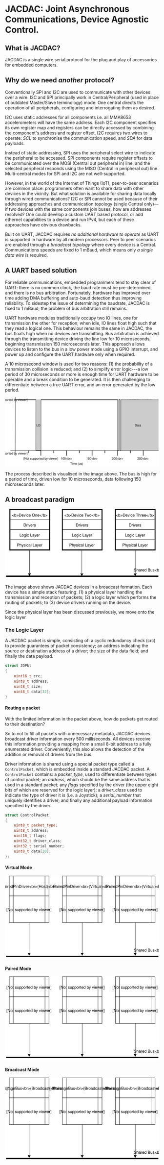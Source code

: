 # JACDAC: Joint Asynchronous Communications, Device Agnostic Control.

## What is JACDAC?

JACDAC is a single wire serial protocol for the plug and play of accessories for embedded computers.

## Why do we need _another_ protocol?

Conventionally SPI and I2C are used to communicate with other devices over a wire. I2C and SPI principally work in Central/Peripheral (used in place of outdated Master/Slave terminology) mode: One central directs the operation of all peripherals, configuring and interrogating them as desired.

I2C uses static addresses for all components i.e. all MMA8653 accelerometers will have the same address. Each I2C component specifies its own register map and registers can be directly accessed by combining the component's address and register offset. I2C requires two wires to operate: _SCL_ to synchronise the communication speed, and _SDA_ for data payloads.

Instead of static addressing, SPI uses the peripheral select wire to indicate the peripheral to be accessed. SPI components require register offsets to be communicated over the MOSI (Central out peripheral in) line, and the selected peripheral responds using the MISO (Central in peripheral out) line. Multi-central modes for SPI and I2C are not well-supported.

However, in the world of the Internet of Things (IoT), peer-to-peer scenarios are common place: programmers often want to share data with other devices in the vicinity. But what solution is available for sharing data locally through wired communications? I2C or SPI cannot be used because of their addressing approaches and communication topology (single Central only)––if two devices with the same components join buses, how are addresses resolved? One could develop a custom UART based protocol, or add ethernet capabilities to a device and run IPv4, but each of these approaches have obvious drawbacks.

Built on UART, JACDAC requires _no additional hardware to operate_ as UART is supported in hardware by all modern processors. Peer to peer scenarios are enabled through a _broadcast topology_ where every device is a Central. Communications speeds are fixed to 1 mBaud, which means only _a single data wire_ is required.

## A UART based solution

For reliable communications, embedded programmers tend to stay clear of UART: there is no common clock, the baud rate must be pre-determined, and there is no bus arbitration. Fortunately, hardware has improved over time adding DMA buffering and auto-baud detection thus improving reliability. To sidestep the issue of determining the baudrate, JACDAC is fixed to 1 mBaud; the problem of bus arbitration still remains.

UART hardware modules traditionally occupy two IO lines, one for transmission the other for reception; when idle, IO lines float high such that they read a logical one. This behaviour remains the same in JACDAC, the bus floats high when no devices are transmitting. Bus arbitration is achieved through the transmitting device driving the line low for 10 microseconds, beginning transmission 150 microseconds later. This approach allows devices to listen to the bus in a low power mode using a GPIO interrupt, and power up and configure the UART hardware only when required.

A 10 microsecond window is used for two reasons: (1) the probability of a transmission collision is reduced; and (2) to simplify error logic---a low period of 30 microseconds or more is enough time for  UART hardware to be operable and a break condition to be generated. It is then challenging to differentiate between a true UART error, and an error generated by the low period.

![picture of a low period followed by data](images/physical.svg)

The process described is visualised in the image above. The bus is high for a period of time, driven low for 10 microseconds, data following 150 microseconds later.

## A broadcast paradigm

![image of devices in a broadcast formation](images/bus.svg)

The image above shows JACDAC devices in a broadcast formation. Each device has a simple stack featuring: (1) a physical layer handling the transmission and reception of packets; (2) a logic layer which performs the routing of packets; to (3) device drivers running on the device.

Since the physical layer has been discussed previously, we move onto the logic layer

### The Logic Layer

A JACDAC packet is simple, consisting of: a cyclic redundancy check (crc) to provide guarantees of packet consistency; an address indicating the source _or_ destination address of a driver; the size of the data field; and finally the data payload.

```cpp
struct JDPkt
{
    uint16_t crc;
    uint8_t address;
    uint8_t size;
    uint8_t data[32];
}
```

#### Routing a packet

With the limited information in the packet above, how do packets get routed to their destination?

So to not to fill all packets with unnecessary metadata, JACDAC devices broadcast driver information every 500 milliseconds. All devices receive this information providing a mapping from a small 8-bit address to a fully enumerated driver. Conveniently, this also allows the detection of the addition or removal of drivers from the bus.

Driver information is shared using a special packet type called a `ControlPacket`, which is embedded inside a standard JACDAC packet. A `ControlPacket` contains: a _packet_type_, used to differentiate between types of control packet; an _address_, which should be the same address that is used in a standard packet; any _flags_ specified by the driver (the upper eight bits of which are reserved for the logic layer); a _driver_class_ used to indicate the type of driver it is (i.e. a Joystick); a _serial_number_ that uniquely identifies a driver; and finally any additional payload information specified by the driver.

```cpp
struct ControlPacket
{
    uint8_t packet_type;
    uint8_t address;
    uint16_t flags;
    uint32_t driver_class;
    uint32_t serial_number;
    uint8_t data[20];
};
```

#### Virtual Mode

![image of drivers in a virtual mode](images/virtual.svg)

#### Paired Mode

![image of drivers in a paired mode](images/paired.svg)

#### Broadcast Mode

![image of drivers in a broadcast mode](images/broadcast.svg)